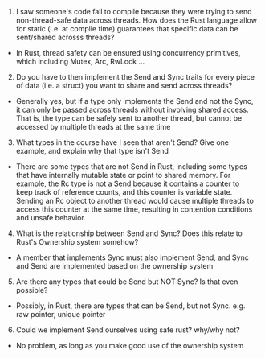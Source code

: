 1) I saw someone's code fail to compile because they
were trying to send non-thread-safe data across threads.
How does the Rust language allow for static (i.e. at compile time)
guarantees that specific data can be sent/shared acrosss threads?

- In Rust, thread safety can be ensured using concurrency primitives, which including Mutex, Arc, RwLock ...

2) Do you have to then implement the Send and Sync traits for
every piece of data (i.e. a struct) you want to share and send across threads?

- Generally yes, but if a type only implements the Send and not the Sync, it can only be passed across threads without involving shared access. That is, the type can be safely sent to another thread, but cannot be accessed by multiple threads at the same time

3) What types in the course have I seen that aren't Send? Give one example,
and explain why that type isn't Send

- There are some types that are not Send in Rust, including some types that have internally mutable state or point to shared memory. For example, the Rc<T> type is not a Send because it contains a counter to keep track of reference counts, and this counter is variable state. Sending an Rc<T> object to another thread would cause multiple threads to access this counter at the same time, resulting in contention conditions and unsafe behavior.

4) What is the relationship between Send and Sync? Does this relate
to Rust's Ownership system somehow?

- A member that implements Sync must also implement Send, and Sync and Send are implemented based on the ownership system

5) Are there any types that could be Send but NOT Sync? Is that even possible?

- Possibly, in Rust, there are types that can be Send, but not Sync. e.g. raw pointer, unique pointer

6) Could we implement Send ourselves using safe rust? why/why not?

- No problem, as long as you make good use of the ownership system
